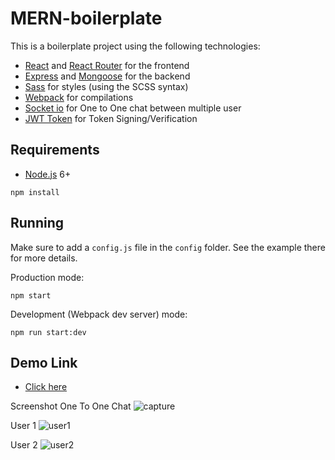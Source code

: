 # MERN-boilerplate

This is a boilerplate project using the following technologies:
- [React](https://facebook.github.io/react/) and [React Router](https://reacttraining.com/react-router/) for the frontend
- [Express](http://expressjs.com/) and [Mongoose](http://mongoosejs.com/) for the backend
- [Sass](http://sass-lang.com/) for styles (using the SCSS syntax)
- [Webpack](https://webpack.github.io/) for compilations
- [Socket io](https://socket.io/) for One to One chat between multiple user
- [JWT Token](https://jwt.io/) for Token Signing/Verification 


## Requirements

- [Node.js](https://nodejs.org/en/) 6+

```shell
npm install
```


## Running

Make sure to add a `config.js` file in the `config` folder. See the example there for more details.

Production mode:

```shell
npm start
```

Development (Webpack dev server) mode:

```shell
npm run start:dev
```


## Demo Link

- [Click here](https://mern-socketio.herokuapp.com/)


Screenshot
One To One Chat 
![capture](https://user-images.githubusercontent.com/1465967/38768216-913d7944-400d-11e8-9a3e-12807b8ef86e.PNG)


User 1
![user1](https://user-images.githubusercontent.com/1465967/35788375-92bdbe70-0a5a-11e8-90c6-9642779d21d0.PNG)

User 2
![user2](https://user-images.githubusercontent.com/1465967/35788376-92e70816-0a5a-11e8-8276-1be612bf43e0.PNG)



